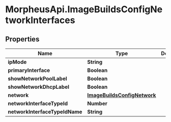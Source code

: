# MorpheusApi.ImageBuildsConfigNetworkInterfaces

## Properties

Name | Type | Description | Notes
------------ | ------------- | ------------- | -------------
**ipMode** | **String** |  | [optional] 
**primaryInterface** | **Boolean** |  | [optional] 
**showNetworkPoolLabel** | **Boolean** |  | [optional] 
**showNetworkDhcpLabel** | **Boolean** |  | [optional] 
**network** | [**ImageBuildsConfigNetwork**](ImageBuildsConfigNetwork.md) |  | [optional] 
**networkInterfaceTypeId** | **Number** |  | [optional] 
**networkInterfaceTypeIdName** | **String** |  | [optional] 



